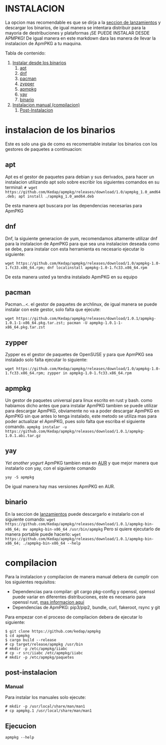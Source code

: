 # INSTALACION

La opcion mas recomendable es que se dirja a la [seccion de lanzamientos](https://github.com/Kedap/apmpkg/releases/tag/1.0) y descargar los binarios, de igual manera se intentara distribuir para la mayoria de destribuciones y plataformas ¡SE PUEDE INSTALAR DESDE APMPKG! De igual manera en este markdown dara las manera de llevar la instalacion de ApmPKG a tu maquina.

Tabla de contenido:
1. [Instalar desde los binarios](#instalacion-de-los-binarios)
	1. [apt](#apt)
	2. [dnf](#dnf)
	3. [pacman](#pacman)
	4. [zypper](#zypper)
	5. [apmpkg](#apmpkg)
	6. [yay](#yay)
	7. [binario](#binario)
2. [Instalacion manual (compilacion)](#compilacion)
	1. [Post-Instalacion](#post-instalacion)

# instalacion de los binarios
Este es solo una gia de como es recomentable instalar los binarios con los gestores de paquetes a continuacion:

## apt
Apt es el gestor de paquetes para debian y sus derivados, para hacer un instalacion utilizando apt solo sobre escribir los siguientes comandos en su terminal:
`# wget https://github.com/Kedap/apmpkg/releases/download/1.0/apmpkg_1.0_amd64.deb; apt install ./apmpkg_1.0_amd64.deb`

De esta manera apt buscara por las dependencias necesarias para ApmPKG

## dnf
Dnf, la siguiente generacion de yum, recomendamos altamente utilizar dnf para la instalacion de ApmPKG para que sea una instalacion deseada como se debe, para instalar con esta herramienta es necesario ejecutar lo siguiente:

`wget https://github.com/Kedap/apmpkg/releases/download/1.0/apmpkg-1.0-1.fc33.x86_64.rpm; dnf localinstall apmpkg-1.0-1.fc33.x86_64.rpm`

De esta manera usted ya tendra instalado ApmPKG en su equipo

## pacman
Pacman...<. el gestor de paquetes de archlinux, de igual manera se puede instalar con este gestor, solo falta que ejecute:

`wget https://github.com/Kedap/apmpkg/releases/download/1.0.1/apmpkg-1.0.1-1-x86_64.pkg.tar.zst; pacman -U apmpkg-1.0.1-1-x86_64.pkg.tar.zst`

## zypper
Zypper es el gestor de paquetes de OpenSUSE y para que ApmPKG sea instalado solo falta ejecutar lo siguiente:

`wget https://github.com/Kedap/apmpkg/releases/download/1.0/apmpkg-1.0-1.fc33.x86_64.rpm; zypper in apmpkg-1.0-1.fc33.x86_64.rpm`

## apmpkg
Un gestor de paquetes universal para linux escrito en rust y bash. como habiamos dicho antes que para instalar ApmPKG tambien se puede utilizar para descargar ApmPKG, obviamente no va a poder descargar ApmPKG en ApmPKG sin que antes lo tenga instalado, este metodo se utiliza mas para poder actualizar el ApmPKG, pues solo falta que escriba el siguiente comando.
`apmpkg instalar -u https://github.com/Kedap/apmpkg/releases/download/1.0.1/apmpkg-1.0.1.abi.tar.gz`

## yay
*Yet another yogurt* ApmPKG tambien esta en [AUR](aur.archlinux.org/packages/apmpkg) y que mejor manera que instalarlo con yay, con el siguiente comando

`yay -S apmpkg`

De igual manera hay mas versiones ApmPKG en AUR.

## binario
En la seccion de [lanzamientos](https://github.com/Kedap/apmpkg/releases/tag/1.0.1) puede descargarlo e instalarlo con el siguiente comando:
`wget https://github.com/Kedap/apmpkg/releases/download/1.0.1/apmpkg-bin-x86_64; mv apmpkg-bin-x86_64 /usr/bin/apmpkg`
Pero si quiere ejecutarlo de manera portable puede hacerlo:
`wget https://github.com/Kedap/apmpkg/releases/download/1.0.1/apmpkg-bin-x86_64; ./apmpkg-bin-x86_64 --help`


# compilacion

Para la instalacion y compilacion de manera manual debera de cumplir con los siguientes requisitos:

- Dependencias para compilar: git cargo pkg-config y openssl, openssl puede variar en diferentes distribuciones, este es necesario para openssl rust, [mas informacion aqui](https://docs.rs/openssl/0.10.33/openssl/index.html#automatic)
- Dependencias de ApmPKG: pip3/pip2, bundle, curl, fakeroot, rsync y git

Para empezar con el proceso de compilacion debera de ejecutar lo siguiente:

```
$ git clone https://github.com/kedap/apmpkg
$ cd apmpkg
$ cargo build --release
# cp target/release/apmpkg /usr/bin
# mkdir -p /etc/apmpkg/iiabc
# cp -r src/iiabc /etc/apmpkg/iiabc
# mkdir -p /etc/apmpkg/paquetes
```
## post-instalacion
### Manual
Para instalar los manuales solo ejecute:
```
# mkdir -p /usr/local/share/man/man1
# cp apmpkg.1 /usr/local/share/man/man1
```
## Ejecucion
`apmpkg --help`
